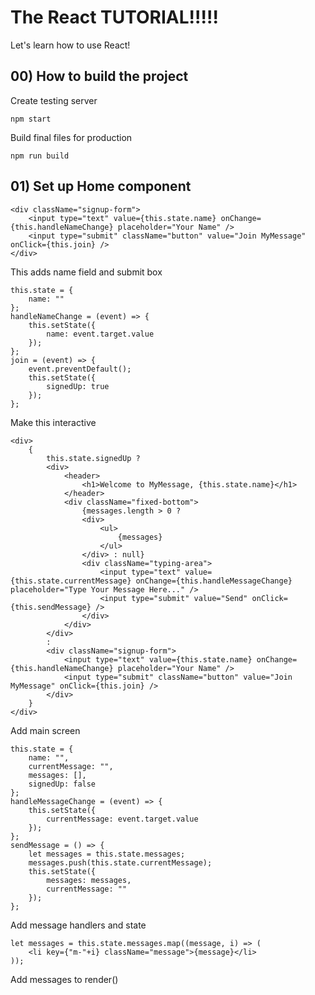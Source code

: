 # The React TUTORIAL!!!!!
Let's learn how to use React!

## 00) How to build the project
Create testing server
```
npm start
```
Build final files for production
```
npm run build
```

## 01) Set up Home component
```
<div className="signup-form">
    <input type="text" value={this.state.name} onChange={this.handleNameChange} placeholder="Your Name" />
    <input type="submit" className="button" value="Join MyMessage" onClick={this.join} />
</div>
```
This adds name field and submit box
```
this.state = {
    name: ""
};
handleNameChange = (event) => {
    this.setState({
        name: event.target.value
    });
};
join = (event) => {
    event.preventDefault();
    this.setState({
        signedUp: true
    });
};
```
Make this interactive
```
<div>
    {
        this.state.signedUp ?
        <div>
            <header>
                <h1>Welcome to MyMessage, {this.state.name}</h1>
            </header>
            <div className="fixed-bottom">
                {messages.length > 0 ?
                <div>
                    <ul>
                        {messages}
                    </ul>
                </div> : null}
                <div className="typing-area">
                    <input type="text" value={this.state.currentMessage} onChange={this.handleMessageChange} placeholder="Type Your Message Here..." />
                    <input type="submit" value="Send" onClick={this.sendMessage} />
                </div>
            </div>
        </div>
        :
        <div className="signup-form">
            <input type="text" value={this.state.name} onChange={this.handleNameChange} placeholder="Your Name" />
            <input type="submit" className="button" value="Join MyMessage" onClick={this.join} />
        </div>
    }
</div>
```
Add main screen
```
this.state = {
    name: "",
    currentMessage: "",
    messages: [],
    signedUp: false
};
handleMessageChange = (event) => {
    this.setState({
        currentMessage: event.target.value
    });
};
sendMessage = () => {
    let messages = this.state.messages;
    messages.push(this.state.currentMessage);
    this.setState({
        messages: messages,
        currentMessage: ""
    });
};
```
Add message handlers and state
```
let messages = this.state.messages.map((message, i) => (
    <li key={"m-"+i} className="message">{message}</li>
));
```
Add messages to render()
